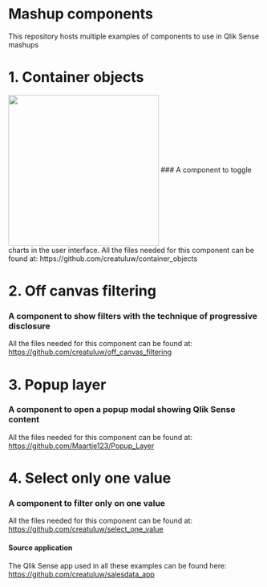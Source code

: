 # Mashup components
This repository hosts multiple examples of components to use in Qlik Sense mashups

# 1. Container objects
<img src="https://raw.githubusercontent.com/creatuluw/select_one_value/master/example.gif" align="center" width="300" />
### A component to toggle charts in the user interface.
All the files needed for this component can be found at: https://github.com/creatuluw/container_objects

# 2. Off canvas filtering
### A component to show filters with the technique of progressive disclosure
All the files needed for this component can be found at: https://github.com/creatuluw/off_canvas_filtering

# 3. Popup layer
### A component to open a popup modal showing Qlik Sense content
All the files needed for this component can be found at: https://github.com/Maartje123/Popup_Layer

# 4. Select only one value
### A component to filter only on one value
All the files needed for this component can be found at: https://github.com/creatuluw/select_one_value

#### Source application
The Qlik Sense app used in all these examples can be found here:
https://github.com/creatuluw/salesdata_app
